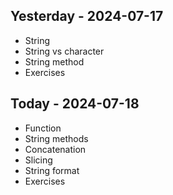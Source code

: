 
## Yesterday - 2024-07-17

* String
* String vs character
* String method
* Exercises

## Today - 2024-07-18

* Function
* String methods
* Concatenation
* Slicing
* String format
* Exercises